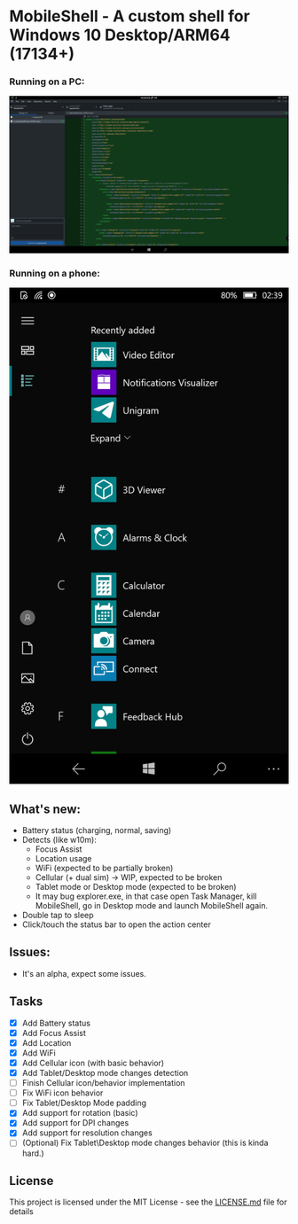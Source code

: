 # MobileShell - A custom shell for Windows 10 Desktop/ARM64 (17134+)

### Running on a PC:
![pcMobileShell](demo/PC.png "MobileShell running on a PC")

### Running on a phone:
![phoneMobileShell](demo/Mobile.png "MobileShell running on a phone")

## What's new:

- Battery status (charging, normal, saving)
- Detects (like w10m):
    - Focus Assist
    - Location usage
    - WiFi (expected to be partially broken)
    - Cellular (+ dual sim) -> WIP, expected to be broken
    - Tablet mode or Desktop mode (expected to be broken)
    - It may bug explorer.exe, in that case open Task Manager, kill MobileShell, go in Desktop mode and launch MobileShell again.
- Double tap to sleep
- Click/touch the status bar to open the action center

## Issues:
- It's an alpha, expect some issues.

## Tasks

- [X] Add Battery status
- [X] Add Focus Assist
- [X] Add Location
- [X] Add WiFi
- [X] Add Cellular icon (with basic behavior)
- [X] Add Tablet/Desktop mode changes detection
- [ ] Finish Cellular icon/behavior implementation
- [ ] Fix WiFi icon behavior
- [ ] Fix Tablet/Desktop Mode padding
- [X] Add support for rotation (basic)
- [X] Add support for DPI changes
- [X] Add support for resolution changes
- [ ] \(Optional) Fix Tablet\Desktop mode changes behavior (this is kinda hard.)

## License

This project is licensed under the MIT License - see the [LICENSE.md](LICENSE.md) file for details
